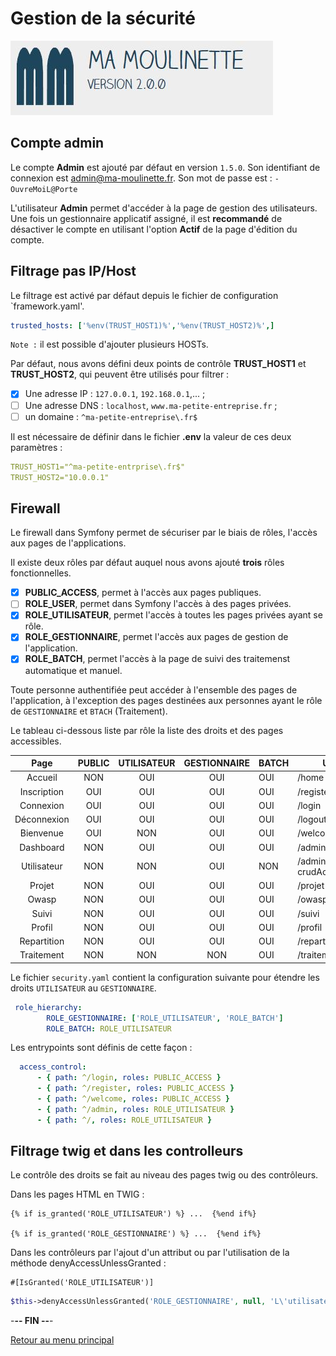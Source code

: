 # Gestion de la sécurité

![Ma-Moulinette](/documentation/ressources/home-000.jpg)

## Compte admin

Le compte **Admin** est ajouté par défaut en version  `1.5.0`. Son identifiant de connexion est <admin@ma-moulinette.fr>. Son mot de passe est : `-OuvreMoiL@Porte`

L'utilisateur **Admin** permet d'accéder à la page de gestion des utilisateurs. Une fois un gestionnaire applicatif assigné, il est **recommandé** de désactiver le compte en utilisant l'option **Actif** de la page d'édition du compte.

## Filtrage pas IP/Host

Le filtrage est activé par défaut depuis le fichier de configuration `framework.yaml'.

```yaml
trusted_hosts: ['%env(TRUST_HOST1)%','%env(TRUST_HOST2)%',]
```

`Note :` il est possible d'ajouter plusieurs HOSTs.

Par défaut, nous avons défini deux points de contrôle **TRUST_HOST1** et **TRUST_HOST2**, qui peuvent être utilisés pour filtrer :

- [x] Une adresse IP :  `127.0.0.1`, `192.168.0.1`,... ;
- [ ] Une adresse DNS : `localhost`, `www.ma-petite-entreprise.fr` ;
- [ ] un domaine : `^ma-petite-entreprise\.fr$`

Il est nécessaire de définir dans le fichier **.env** la valeur de ces deux paramètres :

```yaml
TRUST_HOST1="^ma-petite-entrprise\.fr$"
TRUST_HOST2="10.0.0.1"
```

## Firewall

Le firewall dans Symfony permet de sécuriser par le biais de rôles, l'accès aux pages de l'applications.

Il existe deux rôles par défaut auquel nous avons ajouté **trois** rôles fonctionnelles.

- [x] **PUBLIC_ACCESS**, permet à l'accès aux pages publiques.
- [ ] **ROLE_USER**, permet dans Symfony l'accès à des pages privées.
- [x] **ROLE_UTILISATEUR**, permet l'accès à toutes les pages privées ayant se rôle.
- [x] **ROLE_GESTIONNAIRE**, permet l'accès aux pages de gestion de l'application.
- [x] **ROLE_BATCH**, permet l'accès à la page de suivi des traitemenst automatique et manuel.

Toute personne authentifiée peut accéder à l'ensemble des pages de l'application, à l'exception des pages destinées aux personnes ayant le rôle de `GESTIONNAIRE` et `BTACH` (Traitement).

Le tableau ci-dessous liste par rôle la liste des droits et des pages accessibles.

|   **Page**  | **PUBLIC** | **UTILISATEUR** | **GESTIONNAIRE** | **BATCH** | **URL**            |
|:-----------:|:----------:|:---------------:|:----------------:|-----------|--------------------|
| Accueil     | NON        | OUI             | OUI              | OUI       | /home              |
| Inscription | OUI        | OUI             | OUI              | OUI       | /register          |
| Connexion   | OUI        | OUI             | OUI              | OUI       | /login             |
| Déconnexion | OUI        | OUI             | OUI              | OUI       | /logout            |
| Bienvenue   | OUI        | NON             | OUI              | OUI       | /welcome           |
| Dashboard   | NON        | OUI             | OUI              | OUI       | /admin             |
| Utilisateur | NON        | NON             | OUI              | NON       | /admin?crudAction= |
| Projet      | NON        | OUI             | OUI              | OUI       | /projet            |
| Owasp       | NON        | OUI             | OUI              | OUI       | /owasp             |
| Suivi       | NON        | OUI             | OUI              | OUI       | /suivi             |
| Profil      | NON        | OUI             | OUI              | OUI       | /profil            |
| Repartition | NON        | OUI             | OUI              | OUI       | /repartition       |
| Traitement  | NON        | NON             | NON              | OUI       | /traitement/suivi  |

Le fichier `security.yaml` contient la configuration suivante pour étendre les droits `UTILISATEUR` au `GESTIONNAIRE`.

```yaml
 role_hierarchy:
        ROLE_GESTIONNAIRE: ['ROLE_UTILISATEUR', 'ROLE_BATCH']
        ROLE_BATCH: ROLE_UTILISATEUR
```

Les entrypoints sont définis de cette façon :

```yaml
  access_control:
      - { path: ^/login, roles: PUBLIC_ACCESS }
      - { path: ^/register, roles: PUBLIC_ACCESS }
      - { path: ^/welcome, roles: PUBLIC_ACCESS }
      - { path: ^/admin, roles: ROLE_UTILISATEUR }
      - { path: ^/, roles: ROLE_UTILISATEUR }
```

## Filtrage twig et dans les controlleurs

Le contrôle des droits se fait au niveau des pages twig ou des contrôleurs.

Dans les pages HTML en TWIG :

```T
{% if is_granted('ROLE_UTILISATEUR') %} ...  {%end if%}

{% if is_granted('ROLE_GESTIONNAIRE') %} ...  {%end if%}
```

Dans les contrôleurs par l'ajout d'un attribut ou par l'utilisation de la méthode denyAccessUnlessGranted :

```plaintext
#[IsGranted('ROLE_UTILISATEUR')]
```

```php
$this->denyAccessUnlessGranted('ROLE_GESTIONNAIRE', null, 'L\'utilisateur essaye d\'accèder à la page sans avoir le rôle ROLE_GESTIONNAIRE');
```

-**-- FIN --**-

[Retour au menu principal](/README.md)
